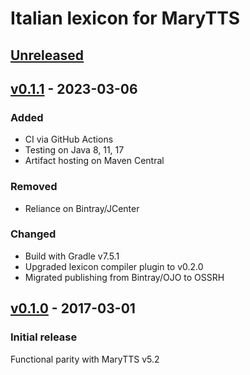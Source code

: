 Italian lexicon for MaryTTS
===========================

[Unreleased]
------------

[v0.1.1] - 2023-03-06
---------------------

### Added

- CI via GitHub Actions
- Testing on Java 8, 11, 17
- Artifact hosting on Maven Central

### Removed

- Reliance on Bintray/JCenter

### Changed

- Build with Gradle v7.5.1
- Upgraded lexicon compiler plugin to v0.2.0
- Migrated publishing from Bintray/OJO to OSSRH

[v0.1.0] - 2017-03-01
---------------------

### Initial release

Functional parity with MaryTTS v5.2

[Unreleased]: https://github.com/marytts/marytts-lexicon-it/tree/master
[v0.1.1]: https://github.com/marytts/marytts-lexicon-it/releases/tag/v0.1.1
[v0.1.0]: https://github.com/marytts/marytts-lexicon-it/releases/tag/v0.1.0
